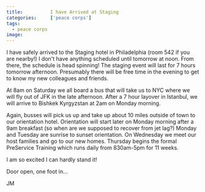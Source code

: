 ```yaml
---
title:			I have Arrived at Staging
categories:		['peace corps']
tags:
  - peace corps
image:			
---
```


I have safely arrived to the Staging hotel in Philadelphia (room 542 if you are nearby!) I don't have anything scheduled until tomorrow at noon. From there, the schedule is head spinning! The staging event will last for 7 hours tomorrow afternoon. Presumably there will be free time in the evening to get to know my new colleagues and friends.

At 8am on Saturday we all board a bus that will take us to NYC where we will fly out of JFK in the late afternoon. After a 7 hour layover in Istanbul, we will arrive to Bishkek Kyrgyzstan at 2am on Monday morning.

Again, busses will pick us up and take up about 10 miles outside of town to our orientation hotel. Orientation will start later on Monday morning after a 9am breakfast (so when are we supposed to recover from jet lag?) Monday and Tuesday are sunrise to sunset orientation. On Wednesday we meet our host families and go to our new homes. Thursday begins the formal PreService Training which runs daily from 830am-5pm for 11 weeks.

I am so excited I can hardly stand it!

Door open, one foot in…

JM
